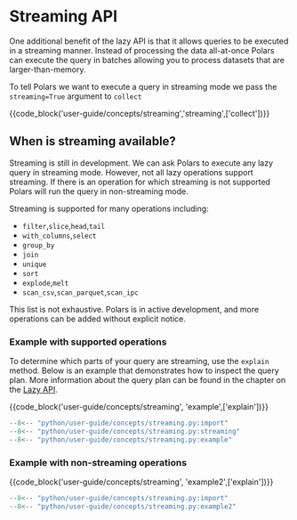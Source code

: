 # Streaming API

One additional benefit of the lazy API is that it allows queries to be executed in a streaming manner. Instead of processing the data all-at-once Polars can execute the query in batches allowing you to process datasets that are larger-than-memory.

To tell Polars we want to execute a query in streaming mode we pass the `streaming=True` argument to `collect`

{{code_block('user-guide/concepts/streaming','streaming',['collect'])}}

## When is streaming available?

Streaming is still in development. We can ask Polars to execute any lazy query in streaming mode. However, not all lazy operations support streaming. If there is an operation for which streaming is not supported Polars will run the query in non-streaming mode.

Streaming is supported for many operations including:

- `filter`,`slice`,`head`,`tail`
- `with_columns`,`select`
- `group_by`
- `join`
- `unique`
- `sort`
- `explode`,`melt`
- `scan_csv`,`scan_parquet`,`scan_ipc`

This list is not exhaustive. Polars is in active development, and more operations can be added without explicit notice.

### Example with supported operations

To determine which parts of your query are streaming, use the `explain` method. Below is an example that demonstrates how to inspect the query plan. More information about the query plan can be found in the chapter on the [Lazy API](https://docs.pola.rs/user-guide/lazy/query-plan/).

{{code_block('user-guide/concepts/streaming', 'example',['explain'])}}

```python exec="on" result="text" session="user-guide/streaming"
--8<-- "python/user-guide/concepts/streaming.py:import"
--8<-- "python/user-guide/concepts/streaming.py:streaming"
--8<-- "python/user-guide/concepts/streaming.py:example"
```

### Example with non-streaming operations

{{code_block('user-guide/concepts/streaming', 'example2',['explain'])}}

```python exec="on" result="text" session="user-guide/streaming"
--8<-- "python/user-guide/concepts/streaming.py:import"
--8<-- "python/user-guide/concepts/streaming.py:example2"
```

